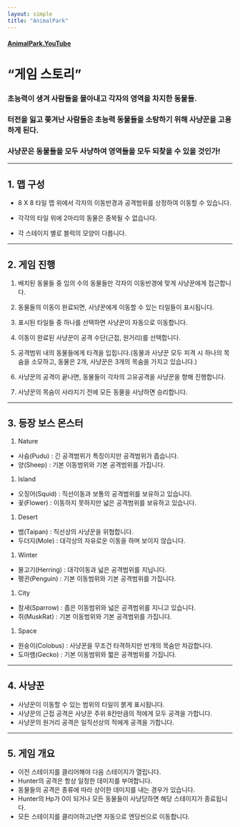 ```yaml
---
layout: simple
title: "AnimalPark"
---
```


#### [AnimalPark.YouTube](https://youtu.be/JMSwFRnqhqA)

# “게임 스토리”

### 초능력이 생겨 사람들을 몰아내고 각자의 영역을 차지한 동물들.

### 터전을 잃고 쫒겨난 사람들은 초능력 동물들을 소탕하기 위해 사냥꾼을 고용하게 된다.

### 사냥꾼은 동물들을 모두 사냥하여 영역들을 모두 되찾을 수 있을 것인가!

---

## 1. 맵 구성

- 8 X 8 타일 맵 위에서 각자의 이동반경과 공격범위를 상정하여 이동할 수 있습니다.

- 각각의 타일 위에 2마리의 동물은 중복될 수 없습니다.

- 각 스테이지 별로 블럭의 모양이 다릅니다.

---

## 2. 게임 진행

1.  배치된 동물들 중 임의 수의 동물들만 각자의 이동반경에 맞게 사냥꾼에게 접근합니다.

2.  동물들의 이동이 완료되면, 사냥꾼에게 이동할 수 있는 타일들이 표시됩니다.

3.  표시된 타일들 중 하나를 선택하면 사냥꾼이 자동으로 이동합니다.

4.  이동이 완료된 사냥꾼이 공격 수단(근접, 원거리)를 선택합니다.

5.  공격범위 내의 동물들에게 타격을 입힙니다.(동물과 사냥꾼 모두 피격 시 하나의 목숨을 소모하고, 동물은 2개, 사냥꾼은 3개의 목숨을 가지고 있습니다.)

6.  사냥꾼의 공격이 끝나면, 동물들이 각자의 고유공격을 사냥꾼을 향해 진행합니다.

7.  사냥꾼의 목숨이 사라지기 전에 모든 동물을 사냥하면 승리합니다.

---

## 3. 등장 보스 몬스터

 1. Nature
  - 사슴(Pudu) : 긴 공격범위가 특징이지만 공격범위가 좁습니다.
  - 양(Sheep) : 기본 이동범위와 기본 공격범위를 가집니다.

 1. Island
  - 오징어(Squid) : 직선이동과 보통의 공격범위를 보유하고 있습니다.
  - 꽃(Flower) : 이동하지 못하지만 넓은 공격범위를 보유하고 있습니다.

 1. Desert
  - 뱀(Taipan) : 직선상의 사냥꾼을 위협합니다.
  - 두더지(Mole) : 대각상의 자유로운 이동을 하며 보이지 않습니다.

 1. Winter
  - 물고기(Herring) : 대각이동과 넓은 공격범위를 지닙니다.
  - 펭귄(Penguin) : 기본 이동범위와 기본 공격범위를 가집니다.

 1. City
  - 참새(Sparrow) : 좁은 이동범위와 넓은 공격범위를 지니고 있습니다.
  - 쥐(MuskRat) : 기본 이동범위와 기본 공격범위를 가집니다.

 1. Space
  - 원숭이(Colobus) : 사냥꾼을 무조건 타격하지만 반개의 목숨만 차감합니다.
  - 도마뱀(Gecko) : 기본 이동범위와 짧은 공격범위를 가집니다.



---

## 4. 사냥꾼

- 사냥꾼이 이동할 수 있는 범위의 타일이 붉게 표시됩니다.
- 사냥꾼의 근접 공격은 사냥꾼 주위 8칸만큼의 적에게 모두 공격을 가합니다.
- 사냥꾼의 원거리 공격은 일직선상의 적에게 공격을 가합니다.

---

## 5. 게임 개요

- 이전 스테이지를 클리어해야 다음 스테이지가 열립니다.
- Hunter의 공격은 항상 일정한 데미지를 부여합니다.
- 동물들의 공격은 종류에 따라 상이한 데미지를 내는 경우가 있습니다.
- Hunter의 Hp가 0이 되거나 모든 동물들이 사냥당하면 해당 스테이지가 종료됩니다.
- 모든 스테이지를 클리어하고난면 자동으로 엔딩씬으로 이동합니다.


